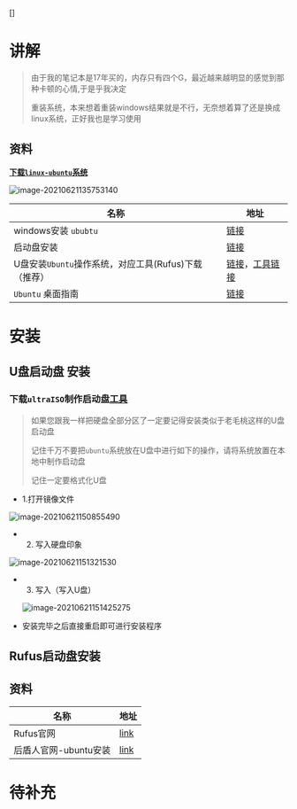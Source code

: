 []

#  讲解

> 由于我的笔记本是17年买的，内存只有四个G，最近越来越明显的感觉到那种卡顿的心情,于是乎我决定
>
> 重装系统，本来想着重装windows结果就是不行，无奈想着算了还是换成linux系统，正好我也是学习使用

## 资料

**[下载`linux-ubuntu`系统](https://ubuntu.com/download/desktop)**

![image-20210621135753140](https://yaoliuyang-blog-images.oss-cn-beijing.aliyuncs.com/blogImages/image-20210621135753140.png)

| 名称                                                   | 地址                                                         |
| ------------------------------------------------------ | ------------------------------------------------------------ |
| windows安装 `ububtu`                                   | [链接](https://ubuntu.com/tutorials/burn-a-dvd-on-windows#1-overview) |
| 启动盘安装                                             | [链接](https://ubuntu.com/tutorials/create-a-usb-stick-on-windows#1-overview) |
| U盘安装`Ubuntu`操作系统，对应工具(Rufus)下载  （推荐） | [链接](https://jingyan.baidu.com/article/851fbc370a529b7e1f15abab.html)，[工具链接](http://www.pc6.com/softview/SoftView_94802.html) |
| `Ubuntu` 桌面指南                                      | [链接](http://people.ubuntu.com/~happyaron/ubuntu-docs/precise-html/) |

# 安装



## U盘启动盘 安装

###  下载`ultraISO`制作启动盘[工具](http://so.cr173.com/search/d/ultraISO_all_rank.html)

> 如果您跟我一样把硬盘全部分区了一定要记得安装类似于老毛桃这样的U盘启动盘
>
> 记住千万不要把`ubuntu`系统放在U盘中进行如下的操作，请将系统放置在本地中制作启动盘
>
> 记住一定要格式化U盘

- 1.打开镜像文件

![image-20210621150855490](https://yaoliuyang-blog-images.oss-cn-beijing.aliyuncs.com/blogImages/image-20210621150855490.png)

- 2. 写入硬盘印象

![image-20210621151321530](https://yaoliuyang-blog-images.oss-cn-beijing.aliyuncs.com/blogImages/image-20210621151321530.png)

- 3. 写入（写入U盘）

  ![image-20210621151425275](https://yaoliuyang-blog-images.oss-cn-beijing.aliyuncs.com/blogImages/image-20210621151425275.png)

- 安装完毕之后直接重启即可进行安装程序

##  Rufus启动盘安装

## 资料

| 名称                  | 地址                                                         |
| --------------------- | ------------------------------------------------------------ |
| Rufus官网             | [link](https://rufus.ie/zh/)                                 |
| 后盾人官网-ubuntu安装 | [link](https://doc.houdunren.com/linux/9%20ubuntu.html#%E5%AE%89%E8%A3%85%E7%B3%BB%E7%BB%9F) |

# 待补充

